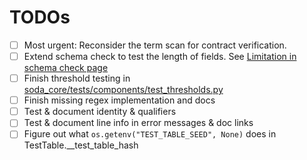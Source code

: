# TODOs

* [ ] Most urgent: Reconsider the term scan for contract verification.
* [ ] Extend schema check to test the length of fields.  See [Limitation in schema check page](docs/pages/schema_check.md#data-type-limitation)
* [ ] Finish threshold testing  in [soda_core/tests/components/test_thresholds.py](soda-core/tests/soda_core/tests/components/test_thresholds.py)
* [ ] Finish missing regex implementation and docs
* [ ] Test & document identity & qualifiers
* [ ] Test & document line info in error messages & doc links
* [ ] Figure out what `os.getenv("TEST_TABLE_SEED", None)` does in TestTable.__test_table_hash
